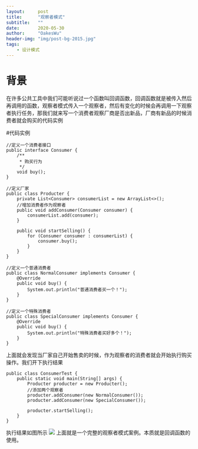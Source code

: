 ```yaml
---
layout:     post
title:      "观察者模式"
subtitle:   ""
date:       2020-05-30
author:     "OakesWu"
header-img: "img/post-bg-2015.jpg"
tags:
    - 设计模式
---
```


# 背景
在许多公共工具中我们可能听说过一个函数叫回调函数，回调函数就是被传入然后再调用的函数，观察者模式传入一个观察者，然后有变化的时候会再调用一下观察者执行任务，那我们就来写一个消费者观察厂商是否出新品，厂商有新品的时候消费者就会购买的代码实例

#代码实例
```
//定义一个消费者接口
public interface Consumer {
    /**
     * 购买行为
     */
    void buy();
}

//定义厂家
public class Producter {
    private List<Consumer> consumerList = new ArrayList<>();
    //增加消费者作为观察者
    public void addConsumer(Consumer consumer) {
        consumerList.add(consumer);
    }
    
    public void startSelling() {
        for (Consumer consumer : consumerList) {
            consumer.buy();
        }
    }
}

//定义一个普通消费者
public class NormalConsumer implements Consumer {
    @Override
    public void buy() {
        System.out.println("普通消费者买一个！");
    }
}

//定义一个特殊消费者
public class SpecialConsumer implements Consumer {
    @Override
    public void buy() {
        System.out.println("特殊消费者买好多个！");
    }
}
```
上面就会发现当厂家自己开始售卖的时候，作为观察者的消费者就会开始执行购买操作。我们开下执行结果
```
public class ConsumerTest {
    public static void main(String[] args) {
        Producter producter = new Producter();
        //添加两个观察者
        producter.addConsumer(new NormalConsumer());
        producter.addConsumer(new SpecialConsumer());

        producter.startSelling();
    }
}
```
执行结果如图所示
![](https://upload-images.jianshu.io/upload_images/9082703-39ef754b1346e43d.png?imageMogr2/auto-orient/strip%7CimageView2/2/w/1240)
上面就是一个完整的观察者模式案例。本质就是回调函数的使用。